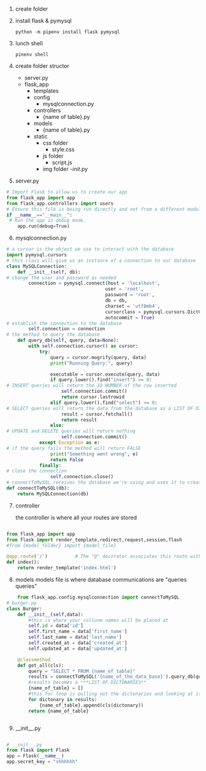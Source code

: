 1. create folder 

2. install flask & pymysql
    ```
    python -m pipenv install flask pymysql

    ```

3. lunch shell
    ```
    pinenv shell
    ```

4. create folder structor
    - server.py
    - flask_app
        - templates 
        - config
            - mysqlconnection.py
        - controllers
            - {name of table}.py
        - models
            - {name of table}.py
        - static
            - css folder
                - style.css
            - js folder
                - script.js
            - img folder
        -_init_.py

5. server.py
```py
# Import Flask to allow us to create our app
from flask_app import app  
from flask_app.controllers import users
# Ensure this file is being run directly and not from a different module    
if __name__=="__main__":  
 # Run the app in debug mode.     
    app.run(debug=True)   


```


6. mysqlconnection.py
```py
# a cursor is the object we use to interact with the database
import pymysql.cursors
# this class will give us an instance of a connection to our database
class MySQLConnection:
    def __init__(self, db):
# change the user and password as needed
        connection = pymysql.connect(host = 'localhost',
                                    user = 'root', 
                                    password = 'root', 
                                    db = db,
                                    charset = 'utf8mb4',
                                    cursorclass = pymysql.cursors.DictCursor,
                                    autocommit = True)
# establish the connection to the database
        self.connection = connection
# the method to query the database
    def query_db(self, query, data=None):
        with self.connection.cursor() as cursor:
            try:
                query = cursor.mogrify(query, data)
                print("Running Query:", query)

                executable = cursor.execute(query, data)
                if query.lower().find("insert") >= 0:
# INSERT queries will return the ID NUMBER of the row inserted
                    self.connection.commit()
                    return cursor.lastrowid
                elif query.lower().find("select") >= 0:
# SELECT queries will return the data from the database as a LIST OF DICTIONARIES
                    result = cursor.fetchall()
                    return result
                else:
# UPDATE and DELETE queries will return nothing
                    self.connection.commit()
            except Exception as e:
# if the query fails the method will return FALSE
                print("Something went wrong", e)
                return False
            finally:
# close the connection
                self.connection.close() 
# connectToMySQL receives the database we're using and uses it to create an instance of MySQLConnection
def connectToMySQL(db):
    return MySQLConnection(db)
```

7. controller

    the controller is where all your routes are stored
```py

from flask_app import app
from flask import render_template,redirect,request,session,flash
#from {model_folder} import {model_file}

@app.route('/')          # The "@" decorator associates this route with the function immediately following
def index():
    return render_template('index.html') 

```

8. models
models file is where database communications are "queries queries"
    
```py
    from flask_app.config.mysqlconnection import connectToMySQL
# burger.py
class Burger:
    def __init__(self,data):
        #this is where your collunm names will be placed at
        self.id = data['id']
        self.first_name = data['first_name']
        self.last_name = data['last_name']
        self.created_at = data['created_at']
        self.updated_at = data['updated_at']

    @classmethod
    def get_all(cls):
        query = "SELECT * FROM {name_of_table}"
        results = connectToMySQL('{name_of_the_data_base}').query_db(query)
        #results becomes a ***LIST OF DICTONARIES**
        {name_of_table} = []
        #this for loop is pulling out the dictonaries and looking at it
        for dictonary in results:
            {name_of_table}.append(cls(dictonary))
        return {name_of_table}



```

9. \_\_init__.py
```py

# __init__.py
from flask import Flask
app = Flask(__name__)
app.secret_key = "shhhhhh"

```


        